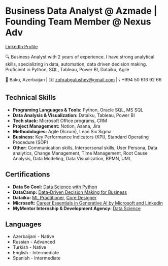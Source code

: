 # Business Data Analyst @ Azmade | Founding Team Member @ Nexus Adv


[LinkedIn Profile](https://www.linkedin.com/in/zohrabgulushev)


🔍 Business Analyst with 2 years of experience. I have strong analytical skills, specializing in data, 
automation, data driven decision making. Proficient in Python, SQL, Tableau, Power BI, Dataiku, Agile 

📍 Baku, Azerbaijan | ✉️ zohrabgulushev@gmail.com | 📞 +994 50 616 92 66

## Technical Skills

- **Programing Languages & Tools:** Python, Oracle SQL, MS SQL
- **Data Analysis & Visualization:** Dataiku, Tableau, Power BI
- **Tech stack:** Microsoft Office programs, CRM
- **Project Management:** Notion, Asana, Jira
- **Methodologies:** Agile (Scrum), Lean Six Sigma
- **Business:** Key Performance Indicators (KPI), Standard Operating Procedure (SOP)
- **Other:** Communication skills, Interpersonal skills, User Persona, Data analytics, Change 
Management, Time Management, Root Cause Analysis, Data Modeling, Data Visualization, 
BPMN, UML

## Certifications

- **Data So Cool:** [Data Science with Python](https://data.edu.az/az/verified/2024367/)
- **DataCamp:** [Data-Driven Decision Making for Business](https://www.datacamp.com/statement-of-accomplishment/course/78aab07a0c7d578f852b5c4f1f5e4cc48c3a2e39?raw=1) 
- **Dataiku:** [ML Practitioner](https://verify.skilljar.com/c/26qniudkj952), [Core Designer](https://verify.skilljar.com/c/puuczeixzuev)
- **Microsoft:** [Career Essentials in Generative AI by Microsoft and Linkedln](https://www.linkedin.com/learning/certificates/7dd53f607db20a04cc52c86d2b7eb7656a15f7cc1a394e86f450933a45b57e1f)
- **MyMentor Internship & Development Agency:** [Data Science](https://drive.google.com/file/d/19yDyqnteH5bddDKnl0DpmQY8kM2Mmqdj/view?usp=sharing)


## Languages

- Azerbaijani - Native
- Russian - Advanced
- Turkish - Native
- English - Intermediate
- Spanish - Intermediate  
